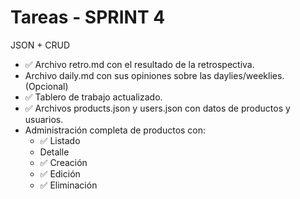 # Tareas - SPRINT 4

JSON + CRUD

* ✅ Archivo retro.md con el resultado de la retrospectiva.
* Archivo daily.md con sus opiniones sobre las daylies/weeklies. (Opcional)
* ✅ Tablero de trabajo actualizado.
* ✅ Archivos products.json y users.json con datos de productos y usuarios.
* Administración completa de productos con:
   - ✅ Listado
   - Detalle
   - ✅ Creación
   - ✅ Edición
   - ✅ Eliminación
